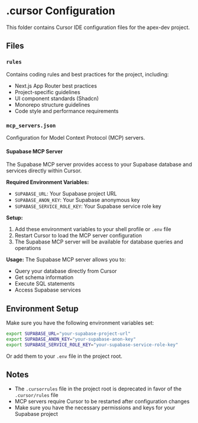 # .cursor Configuration

This folder contains Cursor IDE configuration files for the apex-dev project.

## Files

### `rules`
Contains coding rules and best practices for the project, including:
- Next.js App Router best practices
- Project-specific guidelines
- UI component standards (Shadcn)
- Monorepo structure guidelines
- Code style and performance requirements

### `mcp_servers.json`
Configuration for Model Context Protocol (MCP) servers.

#### Supabase MCP Server
The Supabase MCP server provides access to your Supabase database and services directly within Cursor.

**Required Environment Variables:**
- `SUPABASE_URL`: Your Supabase project URL
- `SUPABASE_ANON_KEY`: Your Supabase anonymous key
- `SUPABASE_SERVICE_ROLE_KEY`: Your Supabase service role key

**Setup:**
1. Add these environment variables to your shell profile or `.env` file
2. Restart Cursor to load the MCP server configuration
3. The Supabase MCP server will be available for database queries and operations

**Usage:**
The Supabase MCP server allows you to:
- Query your database directly from Cursor
- Get schema information
- Execute SQL statements
- Access Supabase services

## Environment Setup

Make sure you have the following environment variables set:

```bash
export SUPABASE_URL="your-supabase-project-url"
export SUPABASE_ANON_KEY="your-supabase-anon-key"
export SUPABASE_SERVICE_ROLE_KEY="your-supabase-service-role-key"
```

Or add them to your `.env` file in the project root.

## Notes

- The `.cursorrules` file in the project root is deprecated in favor of the `.cursor/rules` file
- MCP servers require Cursor to be restarted after configuration changes
- Make sure you have the necessary permissions and keys for your Supabase project 